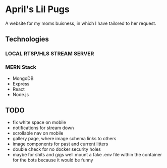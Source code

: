 # April's Lil Pugs

A website for my moms buisness, in which I have tailored to her request.

## Technologies

### LOCAL RTSP/HLS STREAM SERVER

### MERN Stack

- MongoDB
- Express
- React
- Node.js

## TODO

- fix white space on mobile
- notifications for stream down
- scrollable nav on mobile
- gallery page, where image schema links to others
- image components for past and current litters
- double check for no docker security holes
- maybe for shits and gigs well mount a fake .env file within the container for the bots because it would be funny
